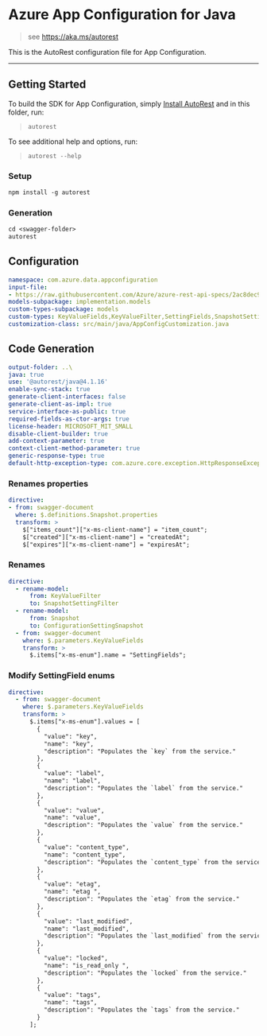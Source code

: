 # Azure App Configuration for Java

> see https://aka.ms/autorest

This is the AutoRest configuration file for App Configuration.

---
## Getting Started
To build the SDK for App Configuration, simply [Install AutoRest](https://aka.ms/autorest) and
in this folder, run:

> `autorest`

To see additional help and options, run:

> `autorest --help`

### Setup
```ps
npm install -g autorest
```

### Generation
```ps
cd <swagger-folder>
autorest
```

## Configuration
```yaml
namespace: com.azure.data.appconfiguration
input-file: 
- https://raw.githubusercontent.com/Azure/azure-rest-api-specs/2ac8dec9cbc4ad4db7537de603339f069d482078/specification/appconfiguration/data-plane/Microsoft.AppConfiguration/preview/2022-11-01-preview/appconfiguration.json
models-subpackage: implementation.models
custom-types-subpackage: models
custom-types: KeyValueFields,KeyValueFilter,SettingFields,SnapshotSettingFilter,CompositionType,Snapshot,ConfigurationSettingSnapshot,SnapshotStatus
customization-class: src/main/java/AppConfigCustomization.java
```

## Code Generation 
```yaml
output-folder: ..\
java: true
use: '@autorest/java@4.1.16'
enable-sync-stack: true
generate-client-interfaces: false
generate-client-as-impl: true
service-interface-as-public: true
required-fields-as-ctor-args: true
license-header: MICROSOFT_MIT_SMALL
disable-client-builder: true
add-context-parameter: true
context-client-method-parameter: true
generic-response-type: true
default-http-exception-type: com.azure.core.exception.HttpResponseException
```

### Renames properties
```yaml
directive:
- from: swagger-document
  where: $.definitions.Snapshot.properties
  transform: >
    $["items_count"]["x-ms-client-name"] = "item_count";
    $["created"]["x-ms-client-name"] = "createdAt"; 
    $["expires"]["x-ms-client-name"] = "expiresAt";
```

### Renames
```yaml
directive:
  - rename-model:
      from: KeyValueFilter
      to: SnapshotSettingFilter
  - rename-model:
      from: Snapshot
      to: ConfigurationSettingSnapshot
  - from: swagger-document
    where: $.parameters.KeyValueFields
    transform: >
      $.items["x-ms-enum"].name = "SettingFields"; 
```

### Modify SettingField enums
```yaml
directive:
  - from: swagger-document
    where: $.parameters.KeyValueFields
    transform: >
      $.items["x-ms-enum"].values = [
        {
          "value": "key",
          "name": "key",
          "description": "Populates the `key` from the service."
        },
        {
          "value": "label",
          "name": "label",
          "description": "Populates the `label` from the service."
        },
        {
          "value": "value",
          "name": "value",
          "description": "Populates the `value` from the service."
        },
        {
          "value": "content_type",
          "name": "content_type",
          "description": "Populates the `content_type` from the service."
        },
        {
          "value": "etag",
          "name": "etag ",
          "description": "Populates the `etag` from the service."
        },
        {
          "value": "last_modified",
          "name": "last_modified",
          "description": "Populates the `last_modified` from the service."
        },
        {
          "value": "locked",
          "name": "is_read_only ",
          "description": "Populates the `locked` from the service."
        },
        {
          "value": "tags",
          "name": "tags",
          "description": "Populates the `tags` from the service."
        }
      ];
```
